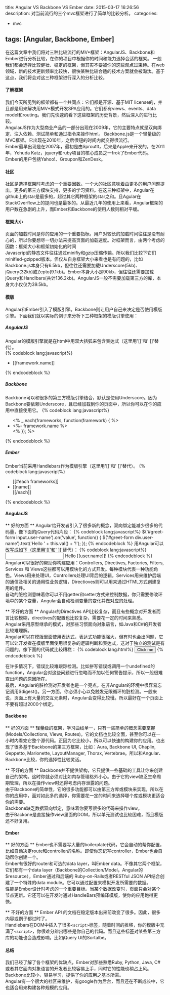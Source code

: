title: Angular VS Backbone VS Ember
date: 2015-03-17 16:26:56
description: 对当前流行的三个mvc框架进行了简单的比较分析。
categories:
- mvc

tags: [Angular, Backbone, Ember]
---
在这篇文章中我们将对三种比较流行的MV*框架：AngularJS、Backbone和Ember进行分析比较，在你的项目中根据你的时间和能力选择合适的框架。<!-- more --> 一般我们都会选择比较健壮、稳定的框架，但其实不要被你的这些观点过束缚。在web领域，新的技术更新频率比较快，很快某种比较合适的技术方案就会被淘汰。基于这点，我们将会对这三种框架进行深入的分析比较。
#### 了解框架
我们今天所见到的框架都有一个共同点：它们都是开源、基于MIT license的，并且都是用来解决用MV*模式开发SPA应用的。它们都有views、events、data model和routing。我们先快速的看下这些框架的历史背景，然后深入的进行比较。  
AngularJS作为大型商业产品的一部分出现在2009年，它的主要特点就是双向绑定、注入依赖、测试简单和通过指令来操作html。
Backbone.js是一个轻量级的MVC框架。它出现在2010年，之后很短的时间内就变得很流行。  
Ember最早出现是在2007年，最初是由Sproutlt，后来是Apple来开发的。在2011年，Yehuda Katz，jquery和ruby项目的核心成员之一frok了Ember代码。Ember的用户包括Yahoo!、Groupon和ZenDesk。
#### 社区
社区是选择框架时考虑的一个重要因数。一个大的社区意味着由更多的用户问题提出，更多的第三方模块支持，更多的学习资料。在这三种框架中，Angular在github上的star是最多的，超过其它两种框架的star之和。且Agular在StackOverflow上的提问也是最多的。从最近几年的使用上来看，Angular框架的用户数在急剧的上升，而Ember和Backbone的使用人数则相对平缓。
#### 框架大小
页面的加载时间是你的应用的一个重要指标。用户对较长的加载时间往往是没有耐心的，所以你要想尽一切办法来提高页面的加载速度。对框架而言，由两个考虑的因数：框架大小和框架初始化的时间  
Javascript的静态文件往往通过minifiy和gzip压缩传输。所以我们比较下它们minified-gzipped版本。但仅从自身框架大小来看也是有问题的，比如Backbone.js本身只有6.5kb，但往往还需要加载Underscore(5kb)、jQuery(32kb)或Zepto(9.1kb)。Ember本身大小是90kb，但往往还需要加载jQuery和Handlbars(共计136.2kb)。AngularJS一般不需要加载第三方的库，本身大小仅仅为39.5kb。
#### 模版
Angular和Ember引入了模版引擎。Backbone则让用户自己来决定是否使用模版引擎。下面我们就以实际的例子来分析下三种框架的模版引擎使用：  
##### AngularJS
Angular的模版引擎就是在html中用双大括弧来包含表达式（这里用'[['和' ]]'替代）。  
{% codeblock lang:javascript%}
<ul> 
    <li ng-repeat="framework in frameworks" title="[[framework.description]]">
        [[framework.name]] 
    </li> 
</ul>
{% endcodeblock %}

##### Backbone
Backbone可以和很多的第三方模版引擎结合，默认是使用Underscore。因为Backbone要依赖Underscore，且已经加载到你的页面中，所以你可以在你的应用中直接使用它。
{% codeblock lang:javascript%}
<ul> 
    <% _.each(frameworks, function(framework) { %> 
        <li title="<%- framework.description %>"> 
            <%- framework.name %> 
        </li> 
    <% }); %> 
</ul>
{% endcodeblock %}

##### Ember
Ember当前采用Handlebars作为模版引擎（这里用'[['和' ]]'替代）。
{% codeblock lang:javascript%}
<ul> 
    [[#each frameworks]]
        <li [[bind-attr title=description]]> 
            [[name]] 
        </li> 
    [[/each]] 
</ul>
{% endcodeblock %}

#### AngularJS

** 好的方面 **
Angular给开发者引入了很多新的概念，双向绑定能减少很多的代码量，像下面的jQuery代码片段：
{% codeblock lang:javascript%}
$('#greet-form input.user-name').on('value', function() { 
    $('#greet-form div.user-name').text('Hello ' + this.val() + '!'); 
});
{% endcodeblock %}
用Angular可以改写成如下（这里用'[['和' ]]'替代）：
{% codeblock lang:javascript%}
<input ng-model="user.name" type="text" />
Hello [[user.name]]!
{% endcodeblock %}
Angular可以很好的帮助你构建应用：Controllers, Directives, Factories, Filters, Services 和 Views这些都可以用模块化的方式开发。每种模块代表一种功能角色。Views用来处理UI，Controllers处理UI背后的逻辑，Services用来维护后端的通信及相关的通用性业务逻辑，Directioves则可以用来通过HTML方式创建复用的组件。  
自动的脏检测意味着你可以不用getter和setter方式来控制数据，你只需要修改环境中的某个变量，Angular会自动检测变量的变化并做对应的处理。   

** 不好的方面 ** 
Angular的Directives API比较复杂，而且有些概念对开发者而言比较模糊，directives的配置也比较复杂，需要花一定的时间来熟悉。  
Angular采用原型继承的模式，对那些习惯面向对象语言，如Java和C#的开发者比较难理解。  
Angular可以在模版里面使用表达式，表达式功能很强大，但有时也会出问题，它可以让开发者在模版里面使用很复杂的逻辑判断和表达式，这对于独立的测试是有问题的。像下面的代码就比较糟糕：
{% codeblock lang:html%}
<button ng-click="(oldPassword && checkComplexity(newPassword) && oldPassword != newPassword) ? (changePassword(oldPassword, newPassword) && (oldPassword=(newPassword=''))) : (errorMessage='Please input a new password matching the following requirements: ' + passwordRequirements)">Click me</button>
{% endcodeblock %}

在许多情况下，错误比较难跟踪检测。比如拼写错误或调用一个undefined的function，Angular会对这些问题进行忽略而不加以任何警告提示，所以一般很难查出问题的原因所在。  
最后，Angular的脏检测对开发者也是一个亮点。在非Angular的环境中很容易忘记调用$digest()。另一方面，你必须小心以免触发无限循环的脏检测。一般来说，页面上有大量的交互元素时，Angular会变得比较慢。所以最好在一个页面上不要有超过2000个绑定。
#### Backbone

** 好的方面 **
轻量级的框架，学习曲线单一，只有一些简单的概念需要掌握(Models/Collections, Views, Routes)。它的文档也比较全面，甚至你可以在一小时内看完它整个源代码。正因为它比较小，所以可以快速的构建你的应用。也出现了很多基于Backbone的第三方框架，比如：Aura, Backbone UI, Chaplin, Geppetto, Marionette, LayoutManager, Thorax, Vertebrae。所以和Angular、Backbone比较，你的选择性比较灵活。

** 不好的方面 **
Backbone并不提供架构，它只提供一些基础的工具让你来创建自己的架构。这时你就必须对比如内存管理格外小心。由于它的view缺乏生命周期管理，所以在操作view时还得考虑内存泄露的问题。  
由于Backbone的简单性，它的很多功能都可以由第三方库或模块来实现，所以在你的应用中，面对如此多的选择，你需要花一定的时间来选择哪个库或模块更适合你的需要。  
Backbone缺乏数据双向绑定，意味着你要写很多的代码来操作view。  
由于Backone是直接操作view里面的DOM，所以单元测试也比较困难，而且模版还不好复用。
#### Ember

** 好的方面 **
Ember也不需要写大量的boilerplate代码，它会自动的帮你配置，比如自动决定route和controller的名称。即使你忘记写controller，Ember也会自动帮你创建一个。  
Ember有很好的router和可选的data layer，叫Ember data。不像其它两个框架，它们都有一个data layer（Backbone的Collection/Model，Angular的$resource），Ember通过和后端的 Ruby-on-Rails或者RESTful JSON API结合创建了一个特殊的data module。它可以通过配置来模拟开发所需要的数据。  
性能是Ember设计时考虑的一个重要目标。当某个数据改变时，页面只会对某个节点更新。它还可以在开发时通过HandleBars预编译模版，使你的应用跑得更快。

** 不好的方面 **
Ember API 的文档在稳定版本出来前改变了很多。因此，很多内容或例子都过时了。  
Handlebars在DOM中插入了很多`<script>`标签，随着时间的推移，你的模版中充满了`<script>`，你很难分辨出哪些是你自己的代码。而且这些标签对某些第三方库的功能也会造成影响，比如jQuery UI的Sortalbe。
#### 总结
我们已经了解了各个框架的优缺点，Ember对那些熟悉Ruby, Python, Java, C#或者其它面向对象语言的开发者比较容易上手，同时它的性能也稍占上风。  
Backbone比较小，容易学习，提供了你的应用之基本所需。  
Angular有一个很大的社区来维护，有google作为后台，而且还在不断成长中，它也适合用来构建各种规模的应用。
